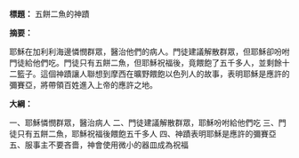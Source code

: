 **標題：** 五餅二魚的神蹟

**摘要：**

耶穌在加利利海邊憐憫群眾，醫治他們的病人。門徒建議解散群眾，但耶穌卻吩咐門徒給他們吃。門徒只有五餅二魚，但耶穌祝福後，竟餵飽了五千多人，並剩餘十二籃子。這個神蹟讓人聯想到摩西在曠野餵飽以色列人的故事，表明耶穌是應許的彌賽亞，將帶領百姓進入上帝的應許之地。

**大綱：**

一、耶穌憐憫群眾，醫治病人
二、門徒建議解散群眾，耶穌吩咐給他們吃
三、門徒只有五餅二魚，耶穌祝福後餵飽五千多人
四、神蹟表明耶穌是應許的彌賽亞
五、服事主不要吝嗇，神會使用微小的器皿成為祝福